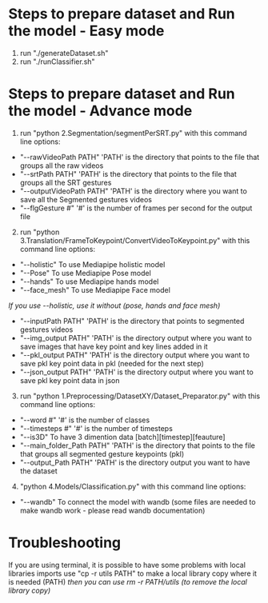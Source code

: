 # Steps to prepare dataset and Run the model - Easy mode

1. run "./generateDataset.sh" 
2. run "./runClassifier.sh"

# Steps to prepare dataset and Run the model - Advance mode

1. run "python 2.Segmentation/segmentPerSRT.py"  with this command line options:

  * "--rawVideoPath PATH"   	'PATH' is the directory that points to the file that groups all the raw videos
  * "--srtPath PATH"		'PATH' is the directory that points to the file that groups all the SRT gestures
  * "--outputVideoPath PATH"   'PATH' is the directory where you want to save all the Segmented gestures videos
  * "--flgGesture #"           '#' is the number of frames per second for the output file

2. run "python 3.Translation/FrameToKeypoint/ConvertVideoToKeypoint.py" with this command line options:

  * "--holistic" 		To use Mediapipe holistic model
  * "--Pose"			To use Mediapipe Pose model
  * "--hands"			To use Mediapipe hands model
  * "--face_mesh"		To use Mediapipe Face model
  
  *If you use --holistic, use it without (pose, hands and face mesh)*
  
  * "--inputPath PATH"		'PATH' is the directory that points to segmented gestures videos
  * "--img_output PATH"	'PATH' is the directory output where you want to save images that have key point and key lines added in it
  * "--pkl_output PATH"	'PATH' is the directory output where you want to save pkl key point data in pkl (needed for the next step)
  * "--json_output PATH"	'PATH' is the directory output where you want to save pkl key point data in json

3. run "python 1.Preprocessing/DatasetXY/Dataset_Preparator.py"  with this command line options:

  * "--word #" 		'#' is the number of classes
  * "--timesteps #"   		'#' is the number of timesteps
  * "--is3D"			To have 3 dimention data [batch][timestep][feauture]
  * "--main_folder_Path PATH"  'PATH' is the directory that points to the file that groups all segmented gesture keypoints (pkl)
  * "--output_Path PATH"       'PATH' is the directory output you want to have the dataset

4. "python 4.Models/Classification.py" with this command line options:

  * "--wandb"  		To connect the model with wandb (some files are needed to make wandb work - please read wandb documentation)

# Troubleshooting

If you are using terminal, it is possible to have some problems with local libraries imports
use "cp -r utils PATH" to make a local library copy where it is needed (PATH)
*then you can use rm -r PATH/utils (to remove the local library copy)*

